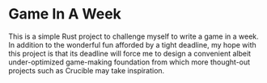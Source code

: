 # Game In A Week

This is a simple Rust project to challenge myself to write a game in a week. In addition to the wonderful fun afforded by a tight deadline, my hope with this project is that its deadline will force me to design a convenient albeit under-optimized game-making foundation from which more thought-out projects such as Crucible may take inspiration.
